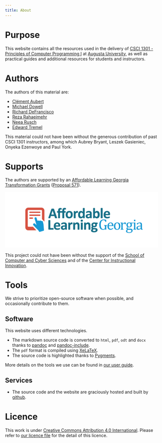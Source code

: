 ```yaml
---
title: About
---
```


# Purpose

This website contains all the resources used in the delivery of [CSCI 1301 - Principles of Computer Programming I](http://catalog.augusta.edu/preview_course_nopop.php?catoid=27&coid=70445) at [Augusta University](https://www.augusta.edu), as well as practical guides and additional resources for students and instructors.

# Authors

The authors of this material are:

- [Clément Aubert](http://spots.augusta.edu/caubert/)
- [Michael Dowell](https://spots.augusta.edu/mdowell/)
- [Richard DeFrancisco](https://www.augusta.edu/faculty/directory/view.php?id=RDEFRANCISCO)
- [Reza Rahaeimehr](https://www.augusta.edu/faculty/directory/view.php?id=RRAHAEIMEHR)
- [Neea Rusch](mailto:nrusch@augusta.edu)
- [Edward Tremel](https://edwardtremel.com/)

This material could not have been without the generous contribution of past CSCI 1301 instructors, among which Aubrey Bryant, Leszek Gasieniec, Onyeka Ezenwoye and Paul York.

# Supports

The authors are supported by an [Affordable Learning Georgia](https://www.affordablelearninggeorgia.org/) [Transformation Grants](https://www.affordablelearninggeorgia.org/about/r19_grantees) ([Proposal 571](https://www.affordablelearninggeorgia.org/assets/documents/571-proposal.docx)).

[![](img/ALG_Logo_hires.png)](https://www.affordablelearninggeorgia.org/)

This project could not have been without the support of the [School of Computer and Cyber Sciences](https://www.augusta.edu/ccs/) and of the [Center for Instructional Innovation](https://www.augusta.edu/innovation/).

# Tools

We strive to prioritize open-source software when possible, and occasionally contribute to them.

## Software

This website uses different technologies.

- The markdown source code is converted to `html`, `pdf`, `odt` and `docx` thanks to [pandoc](https://pandoc.org/) and [pandoc-include](https://github.com/DCsunset/pandoc-include).
- The `pdf` format is compiled using [XeLaTeX](https://tug.org/xetex/).
- The source code is highlighted thanks to [Pygments](https://pygments.org/).

More details on the tools we use can be found in [our user guide](user_guide.html#repository-maintenance).

## Services

- The source code and the website are graciously hosted and built by [github](https://github.com/).

# Licence

This work is under [Creative Commons Attribution 4.0 International](https://creativecommons.org/licenses/by/4.0/).
Please refer to [our licence file](https://github.com/csci-1301/csci-1301.github.io/blob/main/LICENSE.md) for the detail of this licence.

